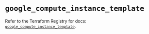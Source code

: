 # `google_compute_instance_template`

Refer to the Terraform Registry for docs: [`google_compute_instance_template`](https://registry.terraform.io/providers/hashicorp/google/6.11.2/docs/resources/compute_instance_template).
